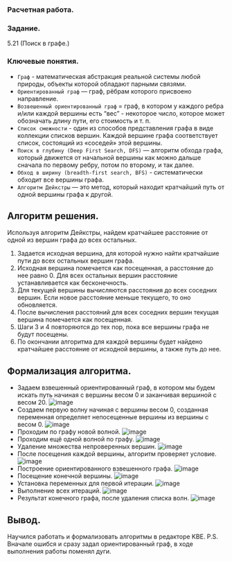 ### Расчетная работа.
### Задание.
5.21 (Поиск в графе.)
### Ключевые понятия.
- `Граф` - математическая абстракция реальной системы любой природы, объекты которой обладают парными связями.
- `Ориентированный граф` —  граф, рёбрам которого присвоено направление.
- `Возвешенный ориентированный граф` =  граф, в котором у каждого ребра и/или каждой вершины есть “вес” - некоторое число, которое может обозначать длину пути, его стоимость и т. п.
- `Список смежности` - один из способов представления графа в виде коллекции списков вершин. Каждой вершине графа соответствует список, состоящий из «соседей» этой вершины.
- `Поиск в глубину (Deep First Search, DFS)` — алгоритм обхода графа, который движется от начальной вершины как можно дальше сначала по первому ребру, потом по второму, и так далее.
- `Обход в ширину (breadth-first search, BFS)` - систематически обходит все вершины графа.
- `Алгоритм Дейкстры` — это метод, который находит кратчайший путь от одной вершины графа к другой.

## Алгоритм решения.
Используя алгоритм Дейкстры, найдем кратчайшее расстояние от одной из вершин графа до всех остальных. 

1. Задается исходная вершина, для которой нужно найти кратчайшие пути до всех остальных вершин графа.
2. Исходная вершина помечается как посещенная, а расстояние до нее равно 0. Для всех остальных вершин расстояние устанавливается как бесконечность.
3. Для текущей вершины вычисляются расстояния до всех соседних вершин. Если новое расстояние меньше текущего, то оно обновляется.
4. После вычисления расстояний для всех соседних вершин текущая вершина помечается как посещенная.
5. Шаги 3 и 4 повторяются до тех пор, пока все вершины графа не будут посещены.
6. По окончании алгоритма для каждой вершины будет найдено кратчайшее расстояние от исходной вершины, а также путь до нее.
## Формализация алгоритма.
- Задаем взвешенный ориентированный граф, в котором мы будем искать путь начиная с вершины весом 0 и заканчивая вершиной с весом 20.
![image](https://github.com/iis-32170x/RPIIS/assets/144334182/68b086f5-9aaa-4c39-b7c9-320a50e891a7)
- Создаем первую волну начиная с вершины весом 0, созданная переменная определяет непосещенные вершины из вершины с весом 0.
![image](https://github.com/iis-32170x/RPIIS/assets/144334182/54789401-f620-440c-a7db-f7549a11593e)
- Проходим по графу новой волной.
![image](https://github.com/iis-32170x/RPIIS/assets/144334182/561b1a26-ab94-46dc-a06b-c68b0b7676af)
- Проходим ещё одной волной по графу.
![image](https://github.com/iis-32170x/RPIIS/assets/144334182/42a2423a-3835-4595-a5b6-39d8c681b1e0)
- Удаление множества непроверенных вершин.
![image](https://github.com/iis-32170x/RPIIS/assets/144334182/44ea16f3-4af2-4e7c-a108-1d2c550cc409)
- После посещения каждой вершины, алгоритм проверяет условие.
![image](https://github.com/iis-32170x/RPIIS/assets/144334182/37618b14-2ae7-413b-9c41-202eef790882)
- Построение ориентированного взвешенного графа.
![image](https://github.com/iis-32170x/RPIIS/assets/144334182/1331ab88-db03-43e1-a04b-a1e3e07aeedd)
- Посещение конечной вершины.
![image](https://github.com/iis-32170x/RPIIS/assets/144334182/b95e1bd4-7cca-4ae8-8944-9c6597580e31)
- Установка переменных для первой итерации.
![image](https://github.com/iis-32170x/RPIIS/assets/144334182/72f4112d-1595-4249-881b-cb06a46dbfce)
- Выполнение всех итераций.
![image](https://github.com/iis-32170x/RPIIS/assets/144334182/d650691e-c064-4e04-aedf-311e9c06d9c6)
- Результат конечного графа, после удаления списка волн.
![image](https://github.com/iis-32170x/RPIIS/assets/144334182/c04fff04-2de7-4be5-9c48-ede7589f7731)
## Вывод.
Научился работать и формализовать алгоритмы в редакторе KBE.
P.S. Вначале ошибся и сразу задал ориентированный граф, в ходе выполнения работы поменял дуги.
